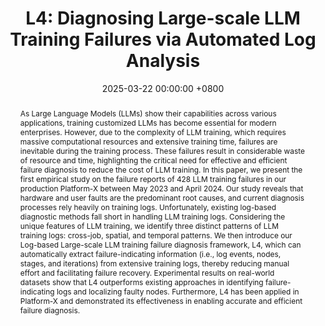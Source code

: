 ---
title:          "L4: Diagnosing Large-scale LLM Training Failures via Automated Log Analysis"
date:           2025-03-22 00:00:00 +0800
selected:       true
pub:            >-
                In 33nd ACM International Conference on the Foundations of Software Engineering.
pub_pre:        >-
                <span class="badge badge-pill badge-custom badge-success">FSE'25 (CCF A)</span>
# <span class="badge badge-pill badge-custom badge-info">FSE'24</span>
# pub_post:       'Under review.'
# pub_last:       '🏆 <span style="color:red"><b>Best Paper Award</b></span>'
abstract: >-
    As Large Language Models (LLMs) show their capabilities across various applications, training customized LLMs has become essential for modern enterprises. However, due to the complexity of LLM training, which requires massive computational resources and extensive training time, failures are inevitable during the training process. These failures result in considerable waste of resource and time, highlighting the critical need for effective and efficient failure diagnosis to reduce the cost of LLM training. In this paper, we present the first empirical study on the failure reports of 428 LLM training failures in our production Platform-X between May 2023 and April 2024. Our study reveals that hardware and user faults are the predominant root causes, and current diagnosis processes rely heavily on training logs. Unfortunately, existing log-based diagnostic methods fall short in handling LLM training logs. Considering the unique features of LLM training, we identify three distinct patterns of LLM training logs: cross-job, spatial, and temporal patterns. We then introduce our Log-based Large-scale LLM training failure diagnosis framework, L4, which can automatically extract failure-indicating information (i.e., log events, nodes, stages, and iterations) from extensive training logs, thereby reducing manual effort and facilitating failure recovery. Experimental results on real-world datasets show that L4 outperforms existing approaches in identifying failure-indicating logs and localizing faulty nodes. Furthermore, L4 has been applied in Platform-X and demonstrated its effectiveness in enabling accurate and efficient failure diagnosis.
# cover:          assets/images/covers/Prism-cover.png
authors:
  - Zhihan Jiang
  - Junjie Huang
  - Guangba Yu†
  - Zhuangbin Chen
  - Yichen Li
  - Renyi Zhong
  - Cong Feng
  - Yongqiang Yang
  - Michael R. Lyu

links:
  Paper: https://dl.acm.org/doi/10.1145/3696630.3728531
  DOI: https://doi.org/10.1145/3696630.3728531
  BibTex: https://yuxiaoba.github.io/files/FSE25/L4-bibtex.txt
  Arxiv: https://arxiv.org/pdf/2503.20263
---
